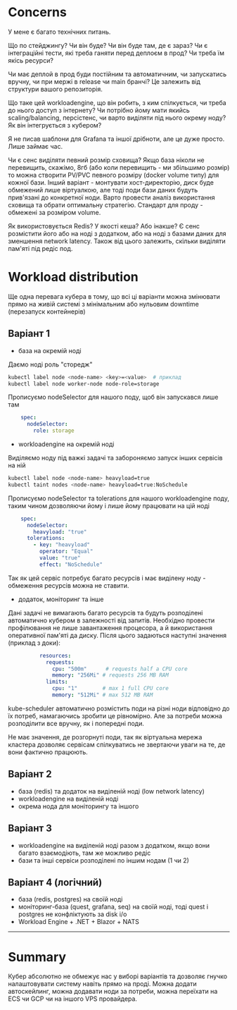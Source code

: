 # Concerns

У мене є багато технічних питань.

Що по стейджингу? Чи він буде? Чи він буде там, де є зараз? Чи є інтеграційні тести, які треба ганяти перед деплоєм в прод?
Чи треба їм якісь ресурси?

Чи має деплой в прод буди постійним та автоматичним, чи запускатись вручну, чи при мержі в release чи main бранчі?
Це залежить від структури вашого репозиторія.

Що таке цей workloadengine, що він робить, з ким спілкується, чи треба до нього доступ з інтернету? Чи потрібно йому
мати якийсь scaling/balancing, персістенс, чи варто виділяти під нього окрему ноду? Як він інтегрується з кубером?

Я не писав шаблони для Grafana та іншої дрібноти, але це дуже просто. Лише займає час.

Чи є сенс виділяти певний розмір сховища? Якщо база ніколи не перевищить, скажімо, 8гб (або коли перевищить - ми збільшимо розмір)
то можна створити PV/PVC певного розміру (docker volume типу) для кожної бази.
Інший варіант - монтувати хост-директорію, диск буде обмежений лише віртуалкою, але тоді поди бази даних будуть прив'язані до конкретної ноди.
Варто провести аналіз використання сховища та обрати оптимальну стратегію. Стандарт для проду - обмежені за розміром volume.

Як використовується Redis? У якості кеша? Або інакше? Є сенс розмістити його або на ноді з додатком, або на ноді 
з базами даних для зменшення network latency. Також від цього залежить, скільки виділяти пам'яті під редіс под.

# Workload distribution

Ще одна перевага кубера в тому, що всі ці варіанти можна змінювати прямо на живій системі з мінімальним або нульовим downtime (перезапуск контейнерів)

## Варіант 1

- база на окремій ноді

Даємо ноді роль "сторедж"

```sh
kubectl label node <node-name> <key>=<value>  # приклад
kubectl label node worker-node node-role=storage
```

Прописуємо nodeSelector для нашого поду, щоб він запускався лише там

```yaml
    spec:
      nodeSelector:
        role: storage
```

- workloadengine на окремій ноді

Виділяємо ноду під важкі задачі та забороняємо запуск інших сервісів на ній

```sh
kubectl label node <node-name> heavyload=true
kubectl taint nodes <node-name> heavyload=true:NoSchedule
```

Прописуємо nodeSelector та tolerations для нашого workloadengine поду, таким чином
дозволяючи йому і лише йому працювати на цій ноді

```yaml
    spec:
      nodeSelector:
        heavyload: "true"
      tolerations:
        - key: "heavyload"
          operator: "Equal"
          value: "true"
          effect: "NoSchedule"
```

Так як цей сервіс потребує багато ресурсів і має виділену ноду - обмеження ресурсів можна не ставити.

- додаток, моніторинг та інше

Дані задачі не вимагають багато ресурсів та будуть розподілені автоматично кубером в залежності від запитів.
Необхідно провести профілювання не лише завантаження процесора, а й використання оперативної пам'яті да диску.
Після цього задаються наступні значення (приклад з доки):


```yaml
          resources:
            requests:
              cpu: "500m"      # requests half a CPU core
              memory: "256Mi" # requests 256 MB RAM
            limits:
              cpu: "1"        # max 1 full CPU core
              memory: "512Mi" # max 512 MB RAM
```

kube-scheduler автоматично розмістить поди на різні ноди відповідно до їх потреб, намагаючись зробити це рівномірно.
Але за потреби можна розподілити все вручну, як і попередні поди.

Не має значення, де розгорнуті поди, так як віртуальна мережа кластера дозволяє сервісам спілкуватись
не звертаючи уваги на те, де вони фактично працюють.

## Варіант 2

- база (redis) та додаток на виділеній ноді (low network latency)
- workloadengine на виділеній ноді
- окрема нода для моніторингу та іншого

## Варіант 3

- workloadengine на виділеній ноді разом з додатком, якщо вони багато взаємодіють, там же можливо редіс
- бази та інші сервіси розподілені по іншим нодам (1 чи 2)

## Варіант 4 (логічний)

- база (redis, postgres) на своїй ноді
- моніторинг-база (quest, grafana, seq) на своїй ноді, тоді  quest і postgres не конфліктують за disk i/o
- Workload Engine + .NET + Blazor + NATS

---

# Summary

Кубер абсолютно не обмежує нас у виборі варіантів та дозволяє гнучко налаштовувати систему навіть прямо на проді.
Можна додати автоскейлинг, можна додавати ноди за потреби, можна переїхати на ECS чи GCP чи на іншого VPS провайдера.
